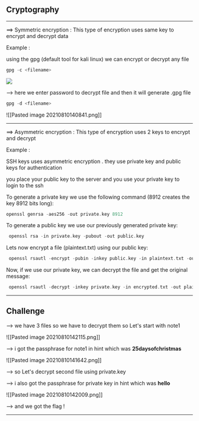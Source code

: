 ## Cryptography
----

==> Symmetric encryption : This type of encryption uses same key to encrypt and decrypt data 

Example : 

using the gpg (default tool for kali linux) we can encrypt or decrypt any file 

```c
gpg -c <filename>
```

![](https://cdn.discordapp.com/attachments/860126060821217280/874715109841334332/unknown.png)

--> here we enter password to decrypt file and then it will generate .gpg file 

```c
gpg -d <filename>
```

![[Pasted image 20210810140841.png]]

------

==> Asymmetric encryption : This type of encryption uses 2 keys to encrypt and decrypt 

Example :

SSH keys uses asymmetric encryption . they use private key and public keys for authentication 

you place your public key to the server and you use your private key to login to the ssh 


To generate a private key we use the following command (8912 creates the key 8912 bits long):

 ```c
 openssl genrsa -aes256 -out private.key 8912
```

To generate a public key we use our previously generated private key:

```c
 openssl rsa -in private.key -pubout -out public.key
 ```

Lets now encrypt a file (plaintext.txt) using our public key:

```c
 openssl rsautl -encrypt -pubin -inkey public.key -in plaintext.txt -out encrypted.txt
```
 
Now, if we use our private key, we can decrypt the file and get the original message:

```c
 openssl rsautl -decrypt -inkey private.key -in encrypted.txt -out plaintext.txt
 ```
 
 -----
 
 ## Challenge
 
 --> we have 3 files so we have to decrypt them so Let's start with note1
 
 ![[Pasted image 20210810142115.png]]
 
 --> i got the passphrase for note1 in hint which was  **25daysofchristmas**
 
 ![[Pasted image 20210810141642.png]]
 
 --> so Let's decrypt second file using private.key 
 
 --> i also got the passphrase for private key in hint which was **hello**
 
 ![[Pasted image 20210810142009.png]]
 
 --> and we got the flag !
 
 ------
